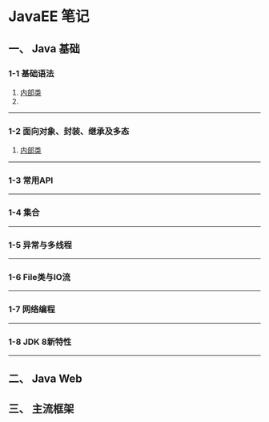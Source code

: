 # JavaEE 笔记

## 一、 Java 基础

### 1-1 基础语法

1. [内部类]()
2. 

-------------
### 1-2 面向对象、封装、继承及多态

1. [内部类]()

-------------
### 1-3 常用API

-------------
### 1-4 集合

-------------
### 1-5 异常与多线程

-------------
### 1-6 File类与IO流

-------------
### 1-7 网络编程

-------------
### 1-8 JDK 8新特性

-------------

## 二、 Java Web



## 三、 主流框架
